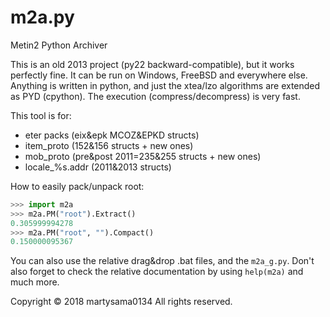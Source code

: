 # m2a.py
Metin2 Python Archiver

This is an old 2013 project (py22 backward-compatible), but it works perfectly fine. It can be run on Windows, FreeBSD and everywhere else.
Anything is written in python, and just the xtea/lzo algorithms are extended as PYD (cpython).
The execution (compress/decompress) is very fast.

This tool is for:
- eter packs (eix&epk MCOZ&EPKD structs)
- item_proto (152&156 structs + new ones)
- mob_proto (pre&post 2011=235&255 structs + new ones)
- locale_%s.addr (2011&2013 structs)

How to easily pack/unpack root:
```python
>>> import m2a
>>> m2a.PM("root").Extract()
0.305999994278
>>> m2a.PM("root", "").Compact()
0.150000095367
```
You can also use the relative drag&drop .bat files, and the `m2a_g.py`. Don't also forget to check the relative documentation by using `help(m2a)` and much more.

Copyright © 2018 martysama0134 All rights reserved.
